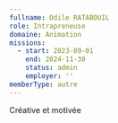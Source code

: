 ```yaml
---
fullname: Odile RATABOUIL
role: Intrapreneuse
domaine: Animation
missions:
  - start: 2023-09-01
    end: 2024-11-30
    status: admin
    employer: ''
memberType: autre
---
```


Créative et motivée
